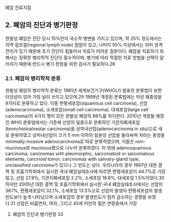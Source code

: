 폐암 진료지침
## 2. 폐암의 진단과 병기판정

원발성 폐암은 진단 당시 15%만이 국소적 병변을 가지고 있으며, 약 25% 정도에서는 지역 림프절(regional lymph node) 침범이 있고, 나머지 55% 이상에서는 이미 원격 전이가 있기 때문에 조기 진단이 힘들어서 치료가 어려운 질환이다. 폐암을 치료하기 위해서는 정확한 병리학적 진단이 필수적이며, 병기에 따라 적절한 치료 방법을 선택이 달라지기 때문에 반드시 병기 판정을 위한 검사가 필요하다.28

### 2.1. 폐암의 병리학적 분류

원발성 폐암의 병리학적 분류는 1981년 세계보건기구(WHO)가 발표한 분류법이 보편타당성이 있어 가장 널리 쓰이고 있으며,29 1999년 개정된 분류법에는 악성 폐종양을 9가지로 분류하고 있다. 이중 편평세포암(squamous cell carcinoma), 선암(adenocarcinoma), 소세포암(small cell carcinoma), 대세포암(large cell carcinoma)의 4가지 형이 모든 원발성 폐암의 88%를 차지한다. 2010년 개정될 예정인 WHO 분류법에서는 기존에 선암의 일종으로 분류하던 기관지폐세포암(bronchioloalveolar carcinoma)을 상피내선암(adenocarcinoma in situ)으로 새로 분류하였고 상피내선암이 크기 5 mm 이하의 침윤성 선암을 둘러싸며 자라는 종양을 minimally invasive adenocarcinoma로 따로 분류하였으며, 이들은 non-mucinous와 mucinous형으로 나누어 분류하였다. 이 밖에 adenosquamous carcinoma, carcinomas with pleomorphic, sarcomatoid or sarcomatous elements, carcinoid tumor, carcinomas with salivary-gland type, unclassified carcinoma가 있으나 그 빈도는 낮다.
우리나라의 경우 1997년 대한 결핵 및 호흡기학회에서 실시한 국내 폐암실태조사에 따르면 편평세포암이 44.7%로 가장 많고, 선암 27.9%, 기관지폐세포암 2.2%, 소세포암 16.8%, 대세포암 1.5%이었다.30 하지만 2005년 대한 결핵 및 호흡기학회에서 실시한 국내 폐암실태조사에서는 선암이 36.1%, 편평세포암이 32.1%, 소세포암 13.5%으로 선암의 발생이 편평세포암의 발생 빈도보다 높게 나타났으며 소세포암의 경우 발생빈도가 점차 감소하는 경향을 보였다.31 선암은 비흡연자, 여자, 그리고 45세 미만의 젊은 연령층에서 가장

2. 폐암의 진단과 병기판정 <PAGE>33